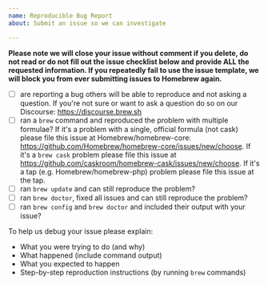```yaml
---
name: Reproducible Bug Report
about: Submit an issue so we can investigate

---
```


**Please note we will close your issue without comment if you delete, do not read or do not fill out the issue checklist below and provide ALL the requested information. If you repeatedly fail to use the issue template, we will block you from ever submitting issues to Homebrew again.**

- [ ] are reporting a bug others will be able to reproduce and not asking a question. If you're not sure or want to ask a question do so on our Discourse: https://discourse.brew.sh
- [ ] ran a `brew` command and reproduced the problem with multiple formulae? If it's a problem with a single, official formula (not cask) please file this issue at Homebrew/homebrew-core: https://github.com/Homebrew/homebrew-core/issues/new/choose. If it's a `brew cask` problem please file this issue at https://github.com/caskroom/homebrew-cask/issues/new/choose. If it's a tap (e.g. Homebrew/homebrew-php) problem please file this issue at the tap.
- [ ] ran `brew update` and can still reproduce the problem?
- [ ] ran `brew doctor`, fixed all issues and can still reproduce the problem?
- [ ] ran `brew config` and `brew doctor` and included their output with your issue?

To help us debug your issue please explain:
- What you were trying to do (and why)
- What happened (include command output)
- What you expected to happen
- Step-by-step reproduction instructions (by running `brew` commands)
